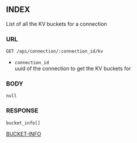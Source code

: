 
## INDEX
List of all the KV buckets for a connection


### URL
```
GET /api/connection/:connection_id/kv
```
- `connection_id`  
uuid of the connection to get the KV buckets for


### BODY
`null`


### RESPONSE
```
bucket_info[]
```

[BUCKET-INFO](./def/bucket-info.md)

